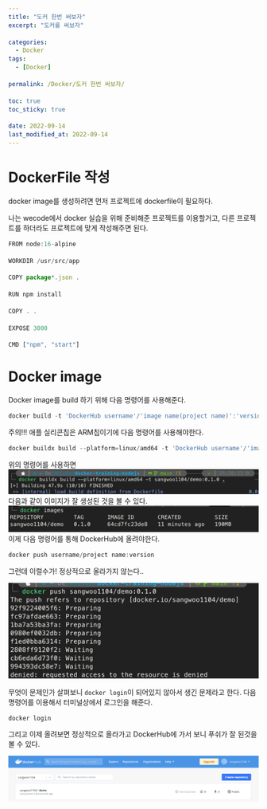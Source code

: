 ```yaml
---
title: "도커 한번 써보자"
excerpt: "도커를 써보자"

categories:
  - Docker
tags:
  - [Docker]

permalink: /Docker/도커 한번 써보자/

toc: true
toc_sticky: true

date: 2022-09-14
last_modified_at: 2022-09-14
---
```


# DockerFile 작성
docker image를 생성하려면 먼저 프로젝트에 dockerfile이 필요하다.

나는 wecode에서 docker 실습을 위해 준비해준 프로젝트를 이용할거고, 다른 프로젝트를 하더라도 프로젝트에 맞게 작성해주면 된다.

```javascript
FROM node:16-alpine

WORKDIR /usr/src/app

COPY package*.json .

RUN npm install

COPY . .

EXPOSE 3000

CMD ["npm", "start"]
```

# Docker image 
Docker image를 build 하기 위해 다음 명령어를 사용해준다.
```javascript
docker build -t 'DockerHub username'/'image name(project name)':'version' 'Dockerfile path'
```
주의!!! 애플 실리콘칩은 ARM칩이기에 다음 명령어를 사용해야한다.
```javascript
docker buildx build --platform=linux/amd64 -t 'DockerHub username'/'image name(project name)':'version' 'Dockerfile path'
```
위의 명령어를 사용하면
![](../../assets/images/posts_img/Docker/2022-09-14-docker3.png)
다음과 같이 이미지가 잘 생성된 것을 볼 수 있다.
![](../../assets/images/posts_img/Docker/2022-09-14-docker4.png)
이제 다음 명령어를 통해 DockerHub에 올려야한다.

```javascript
docker push username/project name:version
```

그런데 이럴수가! 정상적으로 올라가지 않는다.. 

![](../../assets/images/posts_img/Docker/2022-09-14-docker5.png)

무엇이 문제인가 살펴보니 `docker login`이 되어있지 않아서 생긴 문제라고 한다.
다음 명령어를 이용해서 터미널상에서 로그인을 해준다.
```javascript
docker login
```

그리고 이제 올려보면 정상적으로 올라가고 DockerHub에 가서 보니 푸쉬가 잘 된것을 볼 수 있다.

![](../../assets/images/posts_img/Docker/2022-09-14-docker6.png)